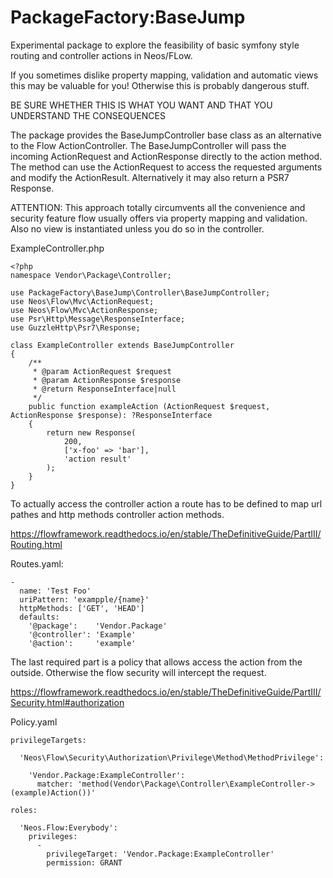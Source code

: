PackageFactory:BaseJump
=======================

Experimental package to explore the feasibility of basic symfony style 
routing and controller actions in Neos/FLow. 

If you sometimes dislike property mapping, validation and automatic views 
this may be valuable for you! Otherwise this is probably dangerous stuff.

BE SURE WHETHER THIS IS WHAT YOU WANT AND THAT YOU UNDERSTAND THE CONSEQUENCES

The package provides the BaseJumpController base class as an alternative 
to the Flow ActionController. The BaseJumpController will pass the 
incoming ActionRequest and ActionResponse directly to the action method.
The method can use the ActionRequest to access the requested arguments and 
modify the ActionResult. Alternatively it may also return a PSR7 Response.

ATTENTION: This approach totally circumvents all the convenience and security 
feature flow usually offers via property mapping and validation. Also no 
view is instantiated unless you do so in the controller.


ExampleController.php
```
<?php
namespace Vendor\Package\Controller;

use PackageFactory\BaseJump\Controller\BaseJumpController;
use Neos\Flow\Mvc\ActionRequest;
use Neos\Flow\Mvc\ActionResponse;
use Psr\Http\Message\ResponseInterface;
use GuzzleHttp\Psr7\Response;

class ExampleController extends BaseJumpController
{
    /**
     * @param ActionRequest $request
     * @param ActionResponse $response
     * @return ResponseInterface|null
     */
    public function exampleAction (ActionRequest $request, ActionResponse $response): ?ResponseInterface
    {
        return new Response(
            200,
            ['x-foo' => 'bar'],
            'action result'
        );
    }
}
```

To actually access the controller action a route has to be defined to map
url pathes and http methods controller action methods. 

https://flowframework.readthedocs.io/en/stable/TheDefinitiveGuide/PartIII/Routing.html

Routes.yaml:
```
-
  name: 'Test Foo'
  uriPattern: 'exampple/{name}'
  httpMethods: ['GET', 'HEAD']
  defaults:
    '@package':    'Vendor.Package'
    '@controller': 'Example'
    '@action':     'example'
```

The last required part is a policy that allows access the action
from the outside. Otherwise the flow security will intercept the 
request.

https://flowframework.readthedocs.io/en/stable/TheDefinitiveGuide/PartIII/Security.html#authorization

Policy.yaml
```
privilegeTargets:

  'Neos\Flow\Security\Authorization\Privilege\Method\MethodPrivilege':

    'Vendor.Package:ExampleController':
      matcher: 'method(Vendor\Package\Controller\ExampleController->(example)Action())'

roles:

  'Neos.Flow:Everybody':
    privileges:
      -
        privilegeTarget: 'Vendor.Package:ExampleController'
        permission: GRANT
```
